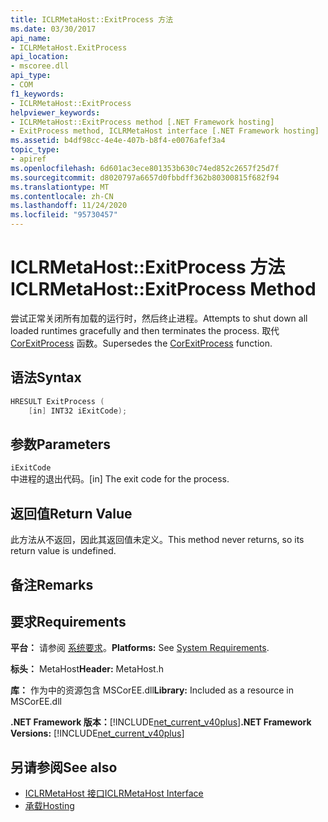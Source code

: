 ```yaml
---
title: ICLRMetaHost::ExitProcess 方法
ms.date: 03/30/2017
api_name:
- ICLRMetaHost.ExitProcess
api_location:
- mscoree.dll
api_type:
- COM
f1_keywords:
- ICLRMetaHost::ExitProcess
helpviewer_keywords:
- ICLRMetaHost::ExitProcess method [.NET Framework hosting]
- ExitProcess method, ICLRMetaHost interface [.NET Framework hosting]
ms.assetid: b4df98cc-4e4e-407b-b8f4-e0076afef3a4
topic_type:
- apiref
ms.openlocfilehash: 6d601ac3ece801353b630c74ed852c2657f25d7f
ms.sourcegitcommit: d8020797a6657d0fbbdff362b80300815f682f94
ms.translationtype: MT
ms.contentlocale: zh-CN
ms.lasthandoff: 11/24/2020
ms.locfileid: "95730457"
---
```

# <a name="iclrmetahostexitprocess-method"></a><span data-ttu-id="88e32-102">ICLRMetaHost::ExitProcess 方法</span><span class="sxs-lookup"><span data-stu-id="88e32-102">ICLRMetaHost::ExitProcess Method</span></span>

<span data-ttu-id="88e32-103">尝试正常关闭所有加载的运行时，然后终止进程。</span><span class="sxs-lookup"><span data-stu-id="88e32-103">Attempts to shut down all loaded runtimes gracefully and then terminates the process.</span></span> <span data-ttu-id="88e32-104">取代 [CorExitProcess](corexitprocess-function.md) 函数。</span><span class="sxs-lookup"><span data-stu-id="88e32-104">Supersedes the [CorExitProcess](corexitprocess-function.md) function.</span></span>  
  
## <a name="syntax"></a><span data-ttu-id="88e32-105">语法</span><span class="sxs-lookup"><span data-stu-id="88e32-105">Syntax</span></span>  
  
```cpp  
HRESULT ExitProcess (  
    [in] INT32 iExitCode);  
```  
  
## <a name="parameters"></a><span data-ttu-id="88e32-106">参数</span><span class="sxs-lookup"><span data-stu-id="88e32-106">Parameters</span></span>  

 `iExitCode`  
 <span data-ttu-id="88e32-107">中进程的退出代码。</span><span class="sxs-lookup"><span data-stu-id="88e32-107">[in] The exit code for the process.</span></span>  
  
## <a name="return-value"></a><span data-ttu-id="88e32-108">返回值</span><span class="sxs-lookup"><span data-stu-id="88e32-108">Return Value</span></span>  

 <span data-ttu-id="88e32-109">此方法从不返回，因此其返回值未定义。</span><span class="sxs-lookup"><span data-stu-id="88e32-109">This method never returns, so its return value is undefined.</span></span>  
  
## <a name="remarks"></a><span data-ttu-id="88e32-110">备注</span><span class="sxs-lookup"><span data-stu-id="88e32-110">Remarks</span></span>  
  
## <a name="requirements"></a><span data-ttu-id="88e32-111">要求</span><span class="sxs-lookup"><span data-stu-id="88e32-111">Requirements</span></span>  

 <span data-ttu-id="88e32-112">**平台：** 请参阅 [系统要求](../../get-started/system-requirements.md)。</span><span class="sxs-lookup"><span data-stu-id="88e32-112">**Platforms:** See [System Requirements](../../get-started/system-requirements.md).</span></span>  
  
 <span data-ttu-id="88e32-113">**标头：** MetaHost</span><span class="sxs-lookup"><span data-stu-id="88e32-113">**Header:** MetaHost.h</span></span>  
  
 <span data-ttu-id="88e32-114">**库：** 作为中的资源包含 MSCorEE.dll</span><span class="sxs-lookup"><span data-stu-id="88e32-114">**Library:** Included as a resource in MSCorEE.dll</span></span>  
  
 <span data-ttu-id="88e32-115">**.NET Framework 版本：**[!INCLUDE[net_current_v40plus](../../../../includes/net-current-v40plus-md.md)]</span><span class="sxs-lookup"><span data-stu-id="88e32-115">**.NET Framework Versions:** [!INCLUDE[net_current_v40plus](../../../../includes/net-current-v40plus-md.md)]</span></span>  
  
## <a name="see-also"></a><span data-ttu-id="88e32-116">另请参阅</span><span class="sxs-lookup"><span data-stu-id="88e32-116">See also</span></span>

- [<span data-ttu-id="88e32-117">ICLRMetaHost 接口</span><span class="sxs-lookup"><span data-stu-id="88e32-117">ICLRMetaHost Interface</span></span>](iclrmetahost-interface.md)
- [<span data-ttu-id="88e32-118">承载</span><span class="sxs-lookup"><span data-stu-id="88e32-118">Hosting</span></span>](index.md)

